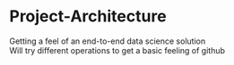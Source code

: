 # Project-Architecture
Getting a feel of an end-to-end data science solution <br>
Will try different operations to get a basic feeling of github
